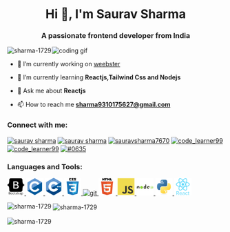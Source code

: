 <h1 align="center">Hi 👋, I'm Saurav Sharma</h1>
<h3 align="center">A passionate frontend developer from India</h3>
<img align="right" alt="coding gif" width="400" src="https://media.giphy.com/media/p4NLw3I4U0idi/giphy.gif"
<p align="left"> <img src="https://komarev.com/ghpvc/?username=sharma-1729&label=Profile%20views&color=0e75b6&style=flat" alt="sharma-1729" /> </p>

- 🔭 I’m currently working on [weebster](https://rec-1104.github.io/Hackbyte-weebster1/)

- 🌱 I’m currently learning **Reactjs,Tailwind Css and Nodejs**

- 💬 Ask me about **Reactjs**

- 📫 How to reach me **sharma9310175627@gmail.com**

<h3 align="left">Connect with me:</h3>
<p align="left">
<a href="https://linkedin.com/in/saurav sharma" target="blank"><img align="center" src="https://raw.githubusercontent.com/rahuldkjain/github-profile-readme-generator/master/src/images/icons/Social/linked-in-alt.svg" alt="saurav sharma" height="30" width="40" /></a>
<a href="https://fb.com/saurav sharma" target="blank"><img align="center" src="https://raw.githubusercontent.com/rahuldkjain/github-profile-readme-generator/master/src/images/icons/Social/facebook.svg" alt="saurav sharma" height="30" width="40" /></a>
<a href="https://instagram.com/sauravsharma7670" target="blank"><img align="center" src="https://raw.githubusercontent.com/rahuldkjain/github-profile-readme-generator/master/src/images/icons/Social/instagram.svg" alt="sauravsharma7670" height="30" width="40" /></a>
<a href="https://www.codechef.com/users/code_learner99" target="blank"><img align="center" src="https://cdn.jsdelivr.net/npm/simple-icons@3.1.0/icons/codechef.svg" alt="code_learner99" height="30" width="40" /></a>
<a href="https://codeforces.com/profile/code_learner99" target="blank"><img align="center" src="https://raw.githubusercontent.com/rahuldkjain/github-profile-readme-generator/master/src/images/icons/Social/codeforces.svg" alt="code_learner99" height="30" width="40" /></a>
<a href="https://discord.gg/#0635" target="blank"><img align="center" src="https://raw.githubusercontent.com/rahuldkjain/github-profile-readme-generator/master/src/images/icons/Social/discord.svg" alt="#0635" height="30" width="40" /></a>
</p>

<h3 align="left">Languages and Tools:</h3>
<p align="left"> <a href="https://getbootstrap.com" target="_blank" rel="noreferrer"> <img src="https://raw.githubusercontent.com/devicons/devicon/master/icons/bootstrap/bootstrap-plain-wordmark.svg" alt="bootstrap" width="40" height="40"/> </a> <a href="https://www.cprogramming.com/" target="_blank" rel="noreferrer"> <img src="https://raw.githubusercontent.com/devicons/devicon/master/icons/c/c-original.svg" alt="c" width="40" height="40"/> </a> <a href="https://www.w3schools.com/cpp/" target="_blank" rel="noreferrer"> <img src="https://raw.githubusercontent.com/devicons/devicon/master/icons/cplusplus/cplusplus-original.svg" alt="cplusplus" width="40" height="40"/> </a> <a href="https://www.w3schools.com/css/" target="_blank" rel="noreferrer"> <img src="https://raw.githubusercontent.com/devicons/devicon/master/icons/css3/css3-original-wordmark.svg" alt="css3" width="40" height="40"/> </a> <a href="https://git-scm.com/" target="_blank" rel="noreferrer"> <img src="https://www.vectorlogo.zone/logos/git-scm/git-scm-icon.svg" alt="git" width="40" height="40"/> </a> <a href="https://www.w3.org/html/" target="_blank" rel="noreferrer"> <img src="https://raw.githubusercontent.com/devicons/devicon/master/icons/html5/html5-original-wordmark.svg" alt="html5" width="40" height="40"/> </a> <a href="https://developer.mozilla.org/en-US/docs/Web/JavaScript" target="_blank" rel="noreferrer"> <img src="https://raw.githubusercontent.com/devicons/devicon/master/icons/javascript/javascript-original.svg" alt="javascript" width="40" height="40"/> </a> <a href="https://nodejs.org" target="_blank" rel="noreferrer"> <img src="https://raw.githubusercontent.com/devicons/devicon/master/icons/nodejs/nodejs-original-wordmark.svg" alt="nodejs" width="40" height="40"/> </a> <a href="https://www.python.org" target="_blank" rel="noreferrer"> <img src="https://raw.githubusercontent.com/devicons/devicon/master/icons/python/python-original.svg" alt="python" width="40" height="40"/> </a> <a href="https://reactjs.org/" target="_blank" rel="noreferrer"> <img src="https://raw.githubusercontent.com/devicons/devicon/master/icons/react/react-original-wordmark.svg" alt="react" width="40" height="40"/> </a> </p>

<p><img align="left" src="https://github-readme-stats.vercel.app/api/top-langs?username=sharma-1729&show_icons=true&locale=en&layout=compact" alt="sharma-1729" /></p>

<p>&nbsp;<img align="center" src="https://github-readme-stats.vercel.app/api?username=sharma-1729&show_icons=true&locale=en" alt="sharma-1729" /></p>

<p><img align="center" src="https://github-readme-streak-stats.herokuapp.com/?user=sharma-1729&" alt="sharma-1729" /></p>
